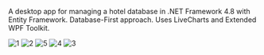 A desktop app for managing a hotel database in .NET Framework 4.8 with Entity Framework. Database-First approach. 
Uses LiveCharts and Extended WPF Toolkit.

![1](https://github.com/user-attachments/assets/abeb5843-7263-48cb-b826-d4e12b27e4eb)
![2](https://github.com/user-attachments/assets/fe719130-c0d2-4298-b3f8-ed2ba1c984c6)
![5](https://github.com/user-attachments/assets/5c248237-c315-4c47-8ab5-81e51df71cac)
![4](https://github.com/user-attachments/assets/794ab5ca-f733-4aba-8b6b-41ed3a286b40)
![3](https://github.com/user-attachments/assets/d4dccb29-2e1f-40b6-986c-1e1b38e900e2)
